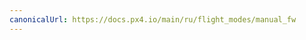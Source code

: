 ```yaml
---
canonicalUrl: https://docs.px4.io/main/ru/flight_modes/manual_fw
---
```


<Redirect to="../flight_modes_fw/manual" />
